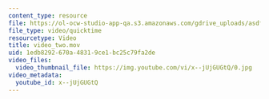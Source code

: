 ```yaml
---
content_type: resource
file: https://ol-ocw-studio-app-qa.s3.amazonaws.com/gdrive_uploads/asdfasdf/1xW7UbHzNg9I-7mpBjWIdCqEek3dxDss7/video_two.mov
file_type: video/quicktime
resourcetype: Video
title: video_two.mov
uid: 1edb8292-670a-4831-9ce1-bc25c79fa2de
video_files:
  video_thumbnail_file: https://img.youtube.com/vi/x--jUjGUGtQ/0.jpg
video_metadata:
  youtube_id: x--jUjGUGtQ
---
```

